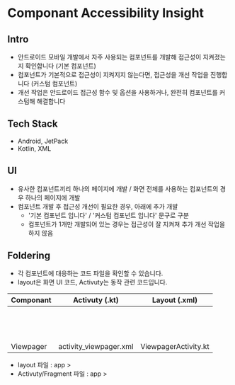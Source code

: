 # Componant Accessibility Insight

## Intro
- 안드로이드 모바일 개발에서 자주 사용되는 컴포넌트를 개발해 접근성이 지켜졌는지 확인합니다 (기본 컴포넌트)
- 컴포넌트가 기본적으로 접근성이 지켜지지 않는다면, 접근성을 개선 작업을 진행합니다 (커스텀 컴포넌트)
- 개선 작업은 안드로이드 접근성 함수 및 옵션을 사용하거나, 완전히 컴포넌트를 커스텀해 해결합니다


## Tech Stack
- Android, JetPack
- Kotlin, XML

## UI
- 유사한 컴포넌트끼리 하나의 페이지에 개발 / 화면 전체를 사용하는 컴포넌트의 경우 하나의 페이지에 개발
- 컴포넌트 개발 후 접근성 개선이 필요한 경우, 아래에 추가 개발
  - '기본 컴포넌트 입니다' / '커스텀 컴포넌트 입니다' 문구로 구분
  - 컴포넌트가 1개만 개발되어 있는 경우는 접근성이 잘 지켜져 추가 개선 작업을 하지 않음


## Foldering
- 각 컴포넌트에 대응하는 코드 파일을 확인할 수 있습니다.
- layout은 화면 UI 코드, Activuty는 동작 관련 코드입니다. 

|  Componant | Activuty (.kt) |  Layout (.xml) | 
| :----------- | :------------: | :------------: |
|    |      |     |
|    |      |     |
|    |      |     |
|    |      |     |
|    |      |     |
|    |      |     |
|    |      |     |
|    |      |     |
|    |      |     |
|    |      |     |
|    |      |     |
|    |      |     |
|    |      |     |
| Viewpager |   activity_viewpager.xml   |  ViewpagerActivity.kt   |

- layout 파일 : app >
- Activuty/Fragment 파일 : app > 
